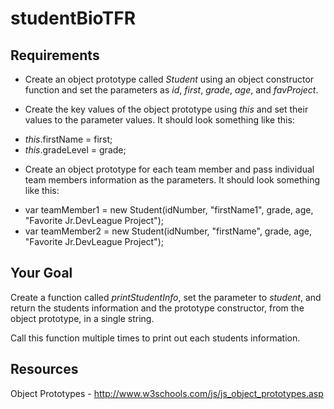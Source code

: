 # studentBioTFR

## Requirements

- Create an object prototype called *Student* using an object constructor function and set the parameters as _id_, _first_, _grade_, _age_, and _favProject_.

- Create the key values of the object prototype using *this* and set their values to the parameter values.
It should look something like this:
+ *this*.firstName = first;
+ *this*.gradeLevel = grade;

- Create an object prototype for each team member and pass individual team members information as the parameters.
It should look something like this:

+ var teamMember1 = new Student(idNumber, "firstName1", grade, age, "Favorite Jr.DevLeague Project");
+ var teamMember2 = new Student(idNumber, "firstName", grade, age, "Favorite Jr.DevLeague Project");

## Your Goal
Create a function called *printStudentInfo*, set the parameter to _student_, and return the students information and the prototype constructor, from the object prototype, in a single string.

Call this function multiple times to print out each students information.

## Resources
Object Prototypes - http://www.w3schools.com/js/js_object_prototypes.asp
